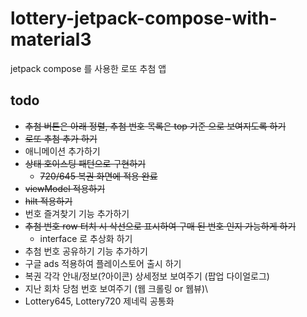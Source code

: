 # lottery-jetpack-compose-with-material3

jetpack compose 를 사용한 로또 추첨 앱

## todo

- ~~추첨 버튼은 아래 정렬, 추첨 번호 목록은 top 기준 으로 보여지도록 하기~~
- ~~로또 추첨 추가 하기~~
- 애니메이션 추가하기
- ~~상태 호이스팅 패턴으로 구현하기~~
  - ~~720/645 복권 화면에 적용 완료~~
- ~~viewModel 적용하기~~
- ~~hilt 적용하기~~
- 번호 즐겨찾기 기능 추가하기
- ~~추첨 번호 row 터치 시 삭선으로 표시하여 구매 된 번호 인지 가능하게 하기~~
  - interface 로 추상화 하기
- 추첨 번호 공유하기 기능 추가하기
- 구글 ads 적용하여 플레이스토어 출시 하기
- 복권 각각 안내/정보(?아이콘) 상세정보 보여주기 (팝업 다이얼로그)
- 지난 회차 당첨 번호 보여주기 (웹 크롤링 or 웹뷰)\
- Lottery645, Lottery720 제네릭 공통화
